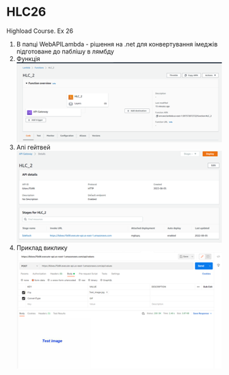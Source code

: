# HLC26
Highload Course. Ex 26

1. В папці WebAPILambda - рішення на .net для конвертування імеджів підготоване до паблішу в лямбду
2. Функція
![1.png](resources/1.png)
3. Апі гейтвей
![2.png](resources/2.png)
4. Приклад виклику
![3.png](resources/3.png)
